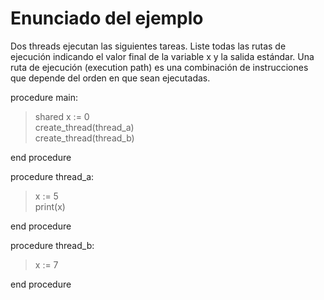 # Enunciado del ejemplo 

Dos threads ejecutan las siguientes tareas. Liste todas las rutas de ejecución indicando el valor final de la variable x y la salida estándar. Una ruta de ejecución (execution path) es una combinación de instrucciones que depende del orden en que sean ejecutadas.

procedure main: <br>
  >shared x := 0 <br>
  >create_thread(thread_a) <br>
  >create_thread(thread_b) <br>

end procedure

procedure thread_a: <br>
  >x := 5 <br> 
  >print(x) <br>

end procedure

procedure thread_b: <br>
  >x := 7 <br>

end procedure